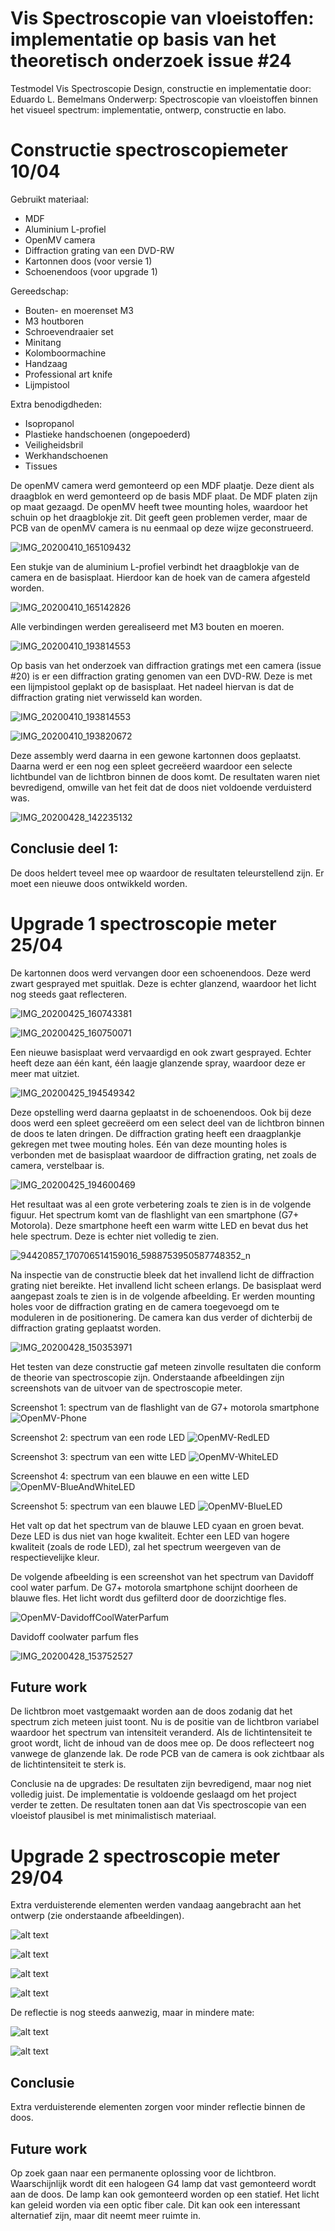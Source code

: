 # Vis Spectroscopie van vloeistoffen: implementatie op basis van het theoretisch onderzoek issue #24

Testmodel Vis Spectroscopie
Design, constructie en implementatie door: Eduardo L. Bemelmans
Onderwerp: Spectroscopie van vloeistoffen binnen het visueel spectrum: implementatie, ontwerp, constructie en labo.

# Constructie spectroscopiemeter 10/04

Gebruikt materiaal:
- MDF
- Aluminium L-profiel
- OpenMV camera
- Diffraction grating van een DVD-RW
- Kartonnen doos (voor versie 1)
- Schoenendoos (voor upgrade 1)

Gereedschap:
- Bouten- en moerenset M3
- M3 houtboren
- Schroevendraaier set
- Minitang
- Kolomboormachine
- Handzaag
- Professional art knife
- Lijmpistool

Extra benodigdheden:

- Isopropanol
- Plastieke handschoenen (ongepoederd)
- Veiligheidsbril
- Werkhandschoenen
- Tissues


De openMV camera werd gemonteerd op een MDF plaatje. Deze dient als draagblok en werd gemonteerd op de basis MDF plaat. De MDF platen zijn op maat gezaagd. De openMV heeft twee mounting holes, waardoor het schuin op het draagblokje zit. Dit geeft geen problemen verder, maar de PCB van de openMV camera is nu eenmaal op deze wijze geconstrueerd.

![IMG_20200410_165109432](https://user-images.githubusercontent.com/48355782/80476565-d9083380-894a-11ea-8921-5d4775ae7d89.jpg)

Een stukje van de aluminium L-profiel verbindt het draagblokje van de camera en de basisplaat. Hierdoor kan de hoek van de camera afgesteld worden.  

![IMG_20200410_165142826](https://user-images.githubusercontent.com/48355782/80484592-41114680-8958-11ea-92d7-306bebb7e896.jpg)

Alle verbindingen werden gerealiseerd met M3 bouten en moeren.

![IMG_20200410_193814553](https://user-images.githubusercontent.com/48355782/80485266-5d61b300-8959-11ea-9084-8bb5ebef407a.jpg)

Op basis van het onderzoek van diffraction gratings met een camera (issue #20) is er een diffraction grating genomen van een DVD-RW. Deze is met een lijmpistool geplakt op de basisplaat. Het nadeel hiervan is dat de diffraction grating niet verwisseld kan worden. 

![IMG_20200410_193814553](https://user-images.githubusercontent.com/48355782/80485721-3c4d9200-895a-11ea-829c-6d44951e1aa0.jpg)

![IMG_20200410_193820672](https://user-images.githubusercontent.com/48355782/80486143-f644fe00-895a-11ea-8638-71417a525e46.jpg)

Deze assembly werd daarna in een gewone kartonnen doos geplaatst. Daarna werd er een nog een spleet gecreëerd waardoor een selecte lichtbundel van de lichtbron binnen de doos komt. De resultaten waren niet bevredigend, omwille van het feit dat de doos niet voldoende verduisterd was.

![IMG_20200428_142235132](https://user-images.githubusercontent.com/48355782/80487401-06f67380-895d-11ea-8128-7ba4da74d0d9.jpg)

## Conclusie deel 1:
De doos heldert teveel mee op waardoor de resultaten teleurstellend zijn. Er moet een nieuwe doos ontwikkeld worden. 

# Upgrade 1 spectroscopie meter 25/04

De kartonnen doos werd vervangen door een schoenendoos. Deze werd zwart gesprayed met spuitlak. Deze is echter glanzend, waardoor het licht nog steeds gaat reflecteren. 

![IMG_20200425_160743381](https://user-images.githubusercontent.com/48355782/80487973-f1357e00-895d-11ea-9c17-84983c219c05.jpg)
 
![IMG_20200425_160750071](https://user-images.githubusercontent.com/48355782/80487983-f5fa3200-895d-11ea-8a0f-ec311f30765e.jpg)

Een nieuwe basisplaat werd vervaardigd en ook zwart gesprayed. Echter heeft deze aan één kant, één laagje glanzende spray, waardoor deze er meer mat uitziet.

![IMG_20200425_194549342](https://user-images.githubusercontent.com/48355782/80488092-1f1ac280-895e-11ea-809d-22efe5bc9603.jpg)

Deze opstelling werd daarna geplaatst in de schoenendoos. Ook bij deze doos werd een spleet gecreëerd om een select deel van de lichtbron binnen de doos te laten dringen. De diffraction grating heeft een draagplankje gekregen met twee mouting holes. Eén van deze mounting holes is verbonden met de basisplaat waardoor de diffraction grating, net zoals de camera, verstelbaar is.

![IMG_20200425_194600469](https://user-images.githubusercontent.com/48355782/80488298-6739e500-895e-11ea-9964-39a784a07e25.jpg)

Het resultaat was al een grote verbetering zoals te zien is in de volgende figuur. Het spectrum komt van de flashlight van een smartphone (G7+ Motorola). Deze smartphone heeft een warm witte LED en bevat dus het hele spectrum. Deze is echter niet volledig te zien.

![94420857_170706514159016_5988753950587748352_n](https://user-images.githubusercontent.com/48355782/80490172-40c97900-8961-11ea-845e-32d7b6cdd206.jpg)

Na inspectie van de constructie bleek dat het invallend licht de diffraction grating niet bereikte. Het invallend licht scheen erlangs. De basisplaat werd aangepast zoals te zien is in de volgende afbeelding. Er werden mounting holes voor de diffraction grating en de camera toegevoegd om te moduleren in de positionering. De camera kan dus verder of dichterbij de diffraction grating geplaatst worden. 

![IMG_20200428_150353971](https://user-images.githubusercontent.com/48355782/80490707-12986900-8962-11ea-8e48-a83127988539.jpg)

Het testen van deze constructie gaf meteen zinvolle resultaten die conform de theorie van spectroscopie zijn. Onderstaande afbeeldingen zijn screenshots van de uitvoer van de spectroscopie meter.

Screenshot 1: spectrum van de flashlight van de G7+ motorola smartphone
![OpenMV-Phone](https://user-images.githubusercontent.com/48355782/80491351-e16c6880-8962-11ea-8695-7e1911a677d8.png)

Screenshot 2: spectrum van een rode LED
![OpenMV-RedLED](https://user-images.githubusercontent.com/48355782/80491354-e204ff00-8962-11ea-94c7-321e090bbe41.png)

Screenshot 3: spectrum van een witte LED
![OpenMV-WhiteLED](https://user-images.githubusercontent.com/48355782/80491355-e204ff00-8962-11ea-8aec-d222bda8cf69.png)

Screenshot 4: spectrum van een blauwe en een witte LED
![OpenMV-BlueAndWhiteLED](https://user-images.githubusercontent.com/48355782/80491358-e29d9580-8962-11ea-8dfc-d01dd708415d.png)

Screenshot 5: spectrum van een blauwe LED
![OpenMV-BlueLED](https://user-images.githubusercontent.com/48355782/80491359-e29d9580-8962-11ea-859f-2f7296a63cfd.png)

Het valt op dat het spectrum van de blauwe LED cyaan en groen bevat. Deze LED is dus niet van hoge kwaliteit. Echter een LED van hogere kwaliteit (zoals de rode LED), zal het spectrum weergeven van de respectievelijke kleur. 

De volgende afbeelding is een screenshot van het spectrum van Davidoff cool water parfum. De G7+ motorola smartphone schijnt doorheen de blauwe fles. Het licht wordt dus gefilterd door de doorzichtige fles.

![OpenMV-DavidoffCoolWaterParfum](https://user-images.githubusercontent.com/48355782/80494470-f8ad5500-8966-11ea-9059-d6feff24cbed.png)

Davidoff coolwater parfum fles

![IMG_20200428_153752527](https://user-images.githubusercontent.com/48355782/80494346-df0c0d80-8966-11ea-9322-814c253e64ab.jpg)

## Future work

De lichtbron moet vastgemaakt worden aan de doos zodanig dat het spectrum zich meteen juist toont. Nu is de positie van de lichtbron variabel waardoor het spectrum van intensiteit veranderd. Als de lichtintensiteit te groot wordt, licht de inhoud van de doos mee op. De doos reflecteert nog vanwege de glanzende lak. De rode PCB van de camera is ook zichtbaar als de lichtintensiteit te sterk is. 

Conclusie na de upgrades:
De resultaten zijn bevredigend, maar nog niet volledig juist. De implementatie is voldoende geslaagd om het project verder te zetten. De resultaten tonen aan dat Vis spectroscopie van een vloeistof plausibel is met minimalistisch materiaal.

# Upgrade 2 spectroscopie meter 29/04

Extra verduisterende elementen werden vandaag aangebracht aan het ontwerp (zie onderstaande afbeeldingen).

![alt text](https://raw.githubusercontent.com/PXL-Embedded-AI/repo/master/Spectroscopy/Implementation/images/IMG_20200429_130545446.jpg)

![alt text](https://raw.githubusercontent.com/PXL-Embedded-AI/repo/master/Spectroscopy/Implementation/images/IMG_20200429_130016660.jpg)

![alt text](https://raw.githubusercontent.com/PXL-Embedded-AI/repo/master/Spectroscopy/Implementation/images/IMG_20200429_151600784.jpg)

![alt text](https://raw.githubusercontent.com/PXL-Embedded-AI/repo/master/Spectroscopy/Implementation/images/IMG_20200429_163204060.jpg)

De reflectie is nog steeds aanwezig, maar in mindere mate:

![alt text](https://github.com/PXL-Embedded-AI/repo/blob/master/Spectroscopy/Implementation/images/openMV-upgrade2-3.png)

![alt text](https://github.com/PXL-Embedded-AI/repo/blob/master/Spectroscopy/Implementation/images/openMV-upgrade2-3.png)

## Conclusie

Extra verduisterende elementen zorgen voor minder reflectie binnen de doos. 

## Future work

Op zoek gaan naar een permanente oplossing voor de lichtbron. Waarschijnlijk wordt dit een halogeen G4 lamp dat vast gemonteerd wordt aan de doos. De lamp kan ook gemonteerd worden op een statief. Het licht kan geleid worden via een optic fiber cale. Dit kan ook een interessant alternatief zijn, maar dit neemt meer ruimte in.





